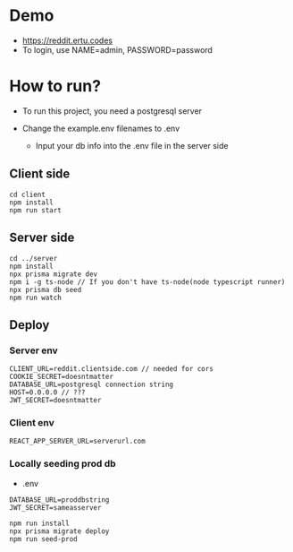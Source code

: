 # Demo

- https://reddit.ertu.codes
- To login, use NAME=admin, PASSWORD=password

# How to run?

-   To run this project, you need a postgresql server
-   Change the example.env filenames to .env

    -   Input your db info into the .env file in the server side

## Client side

```
cd client
npm install
npm run start

```

## Server side

```
cd ../server
npm install
npx prisma migrate dev
npm i -g ts-node // If you don't have ts-node(node typescript runner)
npx prisma db seed
npm run watch

```

## Deploy

### Server env

```env
CLIENT_URL=reddit.clientside.com // needed for cors
COOKIE_SECRET=doesntmatter
DATABASE_URL=postgresql connection string
HOST=0.0.0.0 // ???
JWT_SECRET=doesntmatter
```

### Client env

```env
REACT_APP_SERVER_URL=serverurl.com
```

### Locally seeding prod db

-   .env

```env
DATABASE_URL=proddbstring
JWT_SECRET=sameasserver
```

```
npm run install
npx prisma migrate deploy
npm run seed-prod
```
